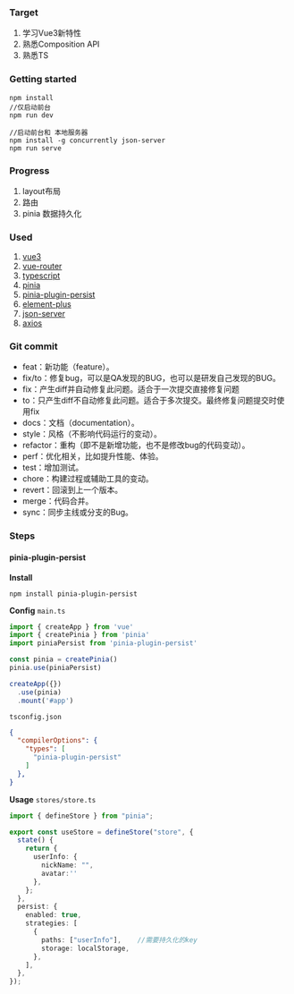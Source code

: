 ### Target
1. 学习Vue3新特性
2. 熟悉Composition API
3. 熟悉TS

### Getting started
```shell
npm install
//仅启动前台
npm run dev

//启动前台和 本地服务器
npm install -g concurrently json-server
npm run serve
```

### Progress
1. layout布局
2. 路由
3. pinia 数据持久化

### Used
1. [vue3](https://cn.vuejs.org/)
2. [vue-router](https://router.vuejs.org/zh/)
3. [typescript](https://www.typescriptlang.org/zh/docs/)
4. [pinia](https://pinia.web3doc.top/core-concepts/getters.html)
5. [pinia-plugin-persist](https://seb-l.github.io/pinia-plugin-persist/)
6. [element-plus](https://element-plus.gitee.io/zh-CN/#/zh-CN)
7. [json-server](https://github.com/typicode/json-server)
8. [axios](https://www.axios-http.cn/)

### Git commit
- feat：新功能（feature）。
- fix/to：修复bug，可以是QA发现的BUG，也可以是研发自己发现的BUG。
- fix：产生diff并自动修复此问题。适合于一次提交直接修复问题
- to：只产生diff不自动修复此问题。适合于多次提交。最终修复问题提交时使用fix
- docs：文档（documentation）。
- style：风格（不影响代码运行的变动）。
- refactor：重构（即不是新增功能，也不是修改bug的代码变动）。
- perf：优化相关，比如提升性能、体验。
- test：增加测试。
- chore：构建过程或辅助工具的变动。
- revert：回滚到上一个版本。
- merge：代码合并。
- sync：同步主线或分支的Bug。

### Steps

#### pinia-plugin-persist

**Install**
```shell
npm install pinia-plugin-persist
```
**Config**
`main.ts`
```typescript
import { createApp } from 'vue'
import { createPinia } from 'pinia'
import piniaPersist from 'pinia-plugin-persist'

const pinia = createPinia()
pinia.use(piniaPersist)

createApp({})
  .use(pinia)
  .mount('#app')
```
`tsconfig.json`
```json
{
  "compilerOptions": {
    "types": [
      "pinia-plugin-persist"
    ]
  },
}
```
**Usage**
`stores/store.ts`
```typescript
import { defineStore } from "pinia";

export const useStore = defineStore("store", {
  state() {
    return {
      userInfo: {
        nickName: "",
        avatar:''
      },
    };
  },
  persist: {
    enabled: true,
    strategies: [
      {
        paths: ["userInfo"],    //需要持久化的key
        storage: localStorage,
      },
    ],
  },
});

```